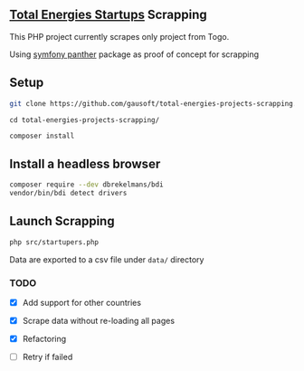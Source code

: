 ## [Total Energies Startups](https://startupper.totalenergies.com/en) Scrapping

This PHP project currently scrapes only project from Togo.

Using [symfony panther](https://github.com/symfony/panther) package as proof of concept for scrapping

## Setup

```bash
git clone https://github.com/gausoft/total-energies-projects-scrapping.git
```

```
cd total-energies-projects-scrapping/
```

```bash
composer install
```

## Install a headless browser

```bash
composer require --dev dbrekelmans/bdi
vendor/bin/bdi detect drivers
```

## Launch Scrapping

```bash
php src/startupers.php
```

Data are exported to a csv file under `data/` directory

### TODO
- [x] Add support for other countries 

- [x] Scrape data without re-loading all pages

- [x] Refactoring

- [ ] Retry if failed
